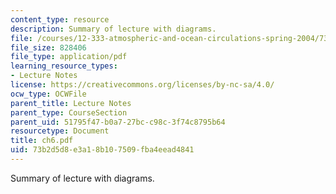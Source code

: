 ```yaml
---
content_type: resource
description: Summary of lecture with diagrams.
file: /courses/12-333-atmospheric-and-ocean-circulations-spring-2004/73b2d5d8e3a18b107509fba4eead4841_ch6.pdf
file_size: 828406
file_type: application/pdf
learning_resource_types:
- Lecture Notes
license: https://creativecommons.org/licenses/by-nc-sa/4.0/
ocw_type: OCWFile
parent_title: Lecture Notes
parent_type: CourseSection
parent_uid: 51795f47-b0a7-27bc-c98c-3f74c8795b64
resourcetype: Document
title: ch6.pdf
uid: 73b2d5d8-e3a1-8b10-7509-fba4eead4841
---
```

Summary of lecture with diagrams.